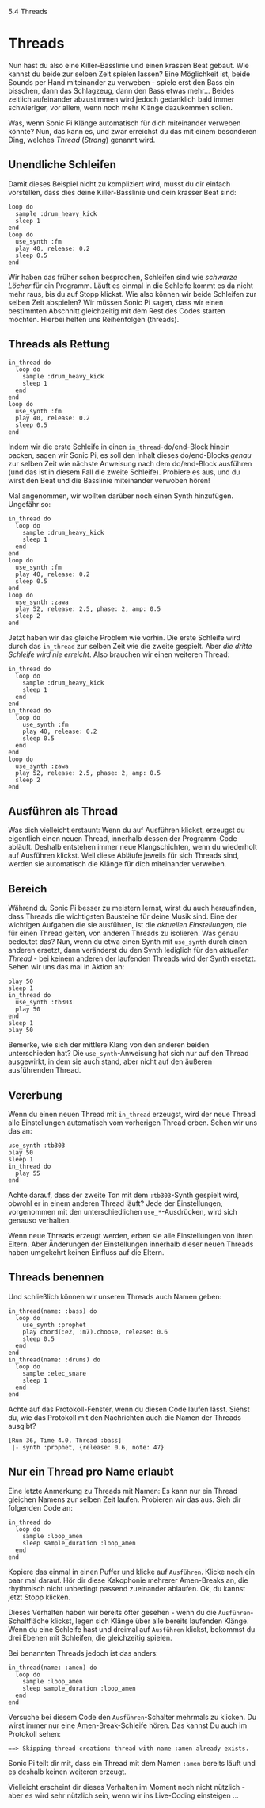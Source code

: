 5.4 Threads

# Threads

Nun hast du also eine Killer-Basslinie und einen krassen Beat gebaut. Wie kannst du beide zur selben Zeit spielen lassen? Eine Möglichkeit ist, beide Sounds per Hand miteinander zu verweben - spiele erst den Bass ein bisschen, dann das Schlagzeug, dann den Bass etwas mehr... Beides zeitlich aufeinander abzustimmen wird jedoch gedanklich bald immer schwieriger, vor allem, wenn noch mehr Klänge dazukommen sollen.

Was, wenn Sonic Pi Klänge automatisch für dich miteinander verweben könnte? Nun, das kann es, und zwar erreichst du das mit einem besonderen Ding, welches *Thread* (*Strang*) genannt wird.

## Unendliche Schleifen

Damit dieses Beispiel nicht zu kompliziert wird, musst du dir einfach vorstellen, dass dies deine Killer-Basslinie und dein krasser Beat sind:

```
loop do
  sample :drum_heavy_kick
  sleep 1
end
loop do
  use_synth :fm
  play 40, release: 0.2
  sleep 0.5
end
```

Wir haben das früher schon besprochen, Schleifen sind wie *schwarze Löcher* für ein Programm. Läuft es einmal in die Schleife kommt es da nicht mehr raus, bis du auf Stopp klickst. Wie also können wir beide Schleifen zur selben Zeit abspielen? Wir müssen Sonic Pi sagen, dass wir einen bestimmten Abschnitt gleichzeitig mit dem Rest des Codes starten möchten. Hierbei helfen uns Reihenfolgen (threads).

## Threads als Rettung

```
in_thread do
  loop do
    sample :drum_heavy_kick
    sleep 1
  end
end
loop do
  use_synth :fm
  play 40, release: 0.2
  sleep 0.5
end
```

Indem wir die erste Schleife in einen `in_thread`-do/end-Block hinein packen, sagen wir Sonic Pi, es soll den Inhalt dieses do/end-Blocks *genau* zur selben Zeit wie nächste Anweisung nach dem do/end-Block ausführen (und das ist in diesem Fall die zweite Schleife). Probiere es aus, und du wirst den Beat und die Basslinie miteinander verwoben hören!

Mal angenommen, wir wollten darüber noch einen Synth hinzufügen. Ungefähr so:

```
in_thread do
  loop do
    sample :drum_heavy_kick
    sleep 1
  end
end
loop do
  use_synth :fm
  play 40, release: 0.2
  sleep 0.5
end
loop do
  use_synth :zawa
  play 52, release: 2.5, phase: 2, amp: 0.5
  sleep 2
end
```

Jetzt haben wir das gleiche Problem wie vorhin. Die erste Schleife wird durch das `in_thread` zur selben Zeit wie die zweite gespielt. Aber *die dritte Schleife wird nie erreicht*. Also brauchen wir einen weiteren Thread:

```
in_thread do
  loop do
    sample :drum_heavy_kick
    sleep 1
  end
end
in_thread do
  loop do
    use_synth :fm
    play 40, release: 0.2
    sleep 0.5
  end
end
loop do
  use_synth :zawa
  play 52, release: 2.5, phase: 2, amp: 0.5
  sleep 2
end
```

## Ausführen als Thread

Was dich vielleicht erstaunt: Wenn du auf Ausführen klickst, erzeugst du eigentlich einen neuen Thread, innerhalb dessen der Programm-Code abläuft. Deshalb entstehen immer neue Klangschichten, wenn du wiederholt auf Ausführen klickst. Weil diese Abläufe jeweils für sich Threads sind, werden sie automatisch die Klänge für dich miteinander verweben.

## Bereich

Während du Sonic Pi besser zu meistern lernst, wirst du auch herausfinden, dass Threads die wichtigsten Bausteine für deine Musik sind. Eine der wichtigen Aufgaben die sie ausführen, ist die *aktuellen Einstellungen*, die für einen Thread gelten, von anderen Threads zu isolieren. Was genau bedeutet das? Nun, wenn du etwa einen Synth mit `use_synth` durch einen anderen ersetzt, dann veränderst du den Synth lediglich für den *aktuellen Thread* - bei keinem anderen der laufenden Threads wird der Synth ersetzt. Sehen wir uns das mal in Aktion an:

```
play 50
sleep 1
in_thread do
  use_synth :tb303
  play 50
end
sleep 1
play 50
```

Bemerke, wie sich der mittlere Klang von den anderen beiden unterschieden hat? Die `use_synth`-Anweisung hat sich nur auf den Thread ausgewirkt, in dem sie auch stand, aber nicht auf den äußeren ausführenden Thread.

## Vererbung

Wenn du einen neuen Thread mit `in_thread` erzeugst, wird der neue Thread alle Einstellungen automatisch vom vorherigen Thread erben. Sehen wir uns das an:

```
use_synth :tb303
play 50
sleep 1
in_thread do
  play 55
end
```

Achte darauf, dass der zweite Ton mit dem `:tb303`-Synth gespielt wird, obwohl er in einem anderen Thread läuft? Jede der Einstellungen, vorgenommen mit den unterschiedlichen `use_*`-Ausdrücken, wird sich genauso verhalten.

Wenn neue Threads erzeugt werden, erben sie alle Einstellungen von ihren Eltern. Aber Änderungen der Einstellungen innerhalb dieser neuen Threads haben umgekehrt keinen Einfluss auf die Eltern.

## Threads benennen

Und schließlich können wir unseren Threads auch Namen geben:

```
in_thread(name: :bass) do
  loop do
    use_synth :prophet
    play chord(:e2, :m7).choose, release: 0.6
    sleep 0.5
  end
end
in_thread(name: :drums) do
  loop do
    sample :elec_snare
    sleep 1
  end
end
```

Achte auf das Protokoll-Fenster, wenn du diesen Code laufen lässt. Siehst du, wie das Protokoll mit den Nachrichten auch die Namen der Threads ausgibt?

```
[Run 36, Time 4.0, Thread :bass]
 |- synth :prophet, {release: 0.6, note: 47}
```

## Nur ein Thread pro Name erlaubt

Eine letzte Anmerkung zu Threads mit Namen: Es kann nur ein Thread gleichen Namens zur selben Zeit laufen. Probieren wir das aus. Sieh dir folgenden Code an:

```
in_thread do
  loop do
    sample :loop_amen
    sleep sample_duration :loop_amen
  end
end
```

Kopiere das einmal in einen Puffer und klicke auf `Ausführen`. Klicke noch ein paar mal darauf. Hör dir diese Kakophonie mehrerer Amen-Breaks an, die rhythmisch nicht unbedingt passend zueinander ablaufen. Ok, du kannst jetzt Stopp klicken.

Dieses Verhalten haben wir bereits öfter gesehen - wenn du die `Ausführen`-Schaltfläche klickst, legen sich Klänge über alle bereits laufenden Klänge. Wenn du eine Schleife hast und dreimal auf `Ausführen` klickst, bekommst du drei Ebenen mit Schleifen, die gleichzeitig spielen.

Bei benannten Threads jedoch ist das anders:

```
in_thread(name: :amen) do
  loop do
    sample :loop_amen
    sleep sample_duration :loop_amen
  end
end
```

Versuche bei diesem Code den `Ausführen`-Schalter mehrmals zu klicken. Du wirst immer nur eine Amen-Break-Schleife hören. Das kannst Du auch im Protokoll sehen:

```
==> Skipping thread creation: thread with name :amen already exists.
```

Sonic Pi teilt dir mit, dass ein Thread mit dem Namen `:amen` bereits läuft und es deshalb keinen weiteren erzeugt.

Vielleicht erscheint dir dieses Verhalten im Moment noch nicht nützlich - aber es wird sehr nützlich sein, wenn wir ins Live-Coding einsteigen ...
